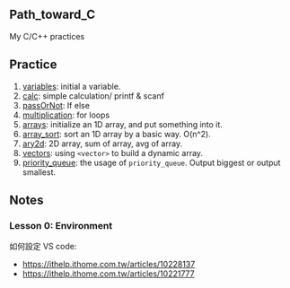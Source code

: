 ## Path_toward_C
My C/C++ practices


## Practice
1. [variables](variables.c): initial a variable.
2. [calc](calc.cpp): simple calculation/ printf & scanf
3. [passOrNot](passOrNot.cpp): If else
4. [multiplication](multiplication.cpp): for loops
5. [arrays](arrays.cpp): initialize an 1D array, and put something into it.
6. [array_sort](array_sort.cpp): sort an 1D array by a basic way. O(n^2).
7. [ary2d](ary2d.cpp): 2D array, sum of array, avg of array.
8. [vectors](vectors.cpp): using `<vector>` to build a dynamic array.
9. [priority_queue](priority_queue.cpp): the usage of `priority_queue`. Output biggest or output smallest.  


## Notes
### Lesson 0: Environment
如何設定 VS code:
* https://ithelp.ithome.com.tw/articles/10228137 
* https://ithelp.ithome.com.tw/articles/10221777 





